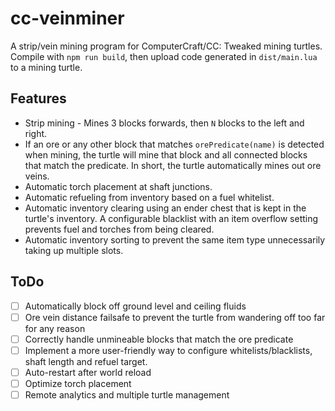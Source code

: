 # cc-veinminer

A strip/vein mining program for ComputerCraft/CC: Tweaked mining turtles. Compile with `npm run build`, then upload code generated in `dist/main.lua` to a mining turtle.

## Features
- Strip mining - Mines 3 blocks forwards, then `N` blocks to the left and right.
- If an ore or any other block that matches `orePredicate(name)` is detected when mining, the turtle will mine that block and all connected blocks that match the predicate. In short, the turtle automatically mines out ore veins.
- Automatic torch placement at shaft junctions.
- Automatic refueling from inventory based on a fuel whitelist.
- Automatic inventory clearing using an ender chest that is kept in the turtle's inventory. A configurable blacklist with an item overflow setting prevents fuel and torches from being cleared.
- Automatic inventory sorting to prevent the same item type unnecessarily taking up multiple slots.

## ToDo
- [ ] Automatically block off ground level and ceiling fluids
- [ ] Ore vein distance failsafe to prevent the turtle from wandering off too far for any reason
- [ ] Correctly handle unmineable blocks that match the ore predicate
- [ ] Implement a more user-friendly way to configure whitelists/blacklists, shaft length and refuel target.
- [ ] Auto-restart after world reload
- [ ] Optimize torch placement
- [ ] Remote analytics and multiple turtle management
